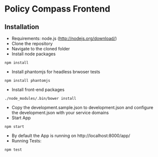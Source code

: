 # Policy Compass Frontend

## Installation

* Requirements: node.js (http://nodejs.org/download/)
* Clone the repository
* Navigate to the cloned folder
* Install node packages
```
npm install
```
* Install phantomjs for headless brwoser tests
```
npm install phantomjs
```
* Install front-end packages
```
./node_modules/.bin/bower install
```
* Copy the development.sample.json to development.json and configure the development.json with your service domains
* Start App
```
npm start
```
* By default the App is running on http://localhost:8000/app/
* Running Tests:
```
npm test
```

